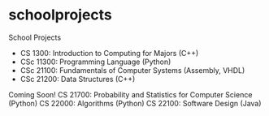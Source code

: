 # schoolprojects

School Projects
- CS 1300: Introduction to Computing for Majors (C++)
- CSc 11300: Programming Language (Python)
- CSc 21100: Fundamentals of Computer Systems (Assembly, VHDL)
- CSc 21200: Data Structures (C++)

Coming Soon!
CS 21700: Probability and Statistics for Computer Science (Python)
CS 22000: Algorithms (Python)
CS 22100: Software Design (Java)
